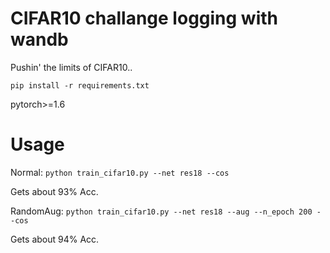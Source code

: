 # CIFAR10 challange logging with wandb
Pushin' the limits of CIFAR10..

`pip install -r requirements.txt`

pytorch>=1.6

# Usage
Normal: 
`python train_cifar10.py --net res18 --cos`

Gets about 93% Acc.

RandomAug: `python train_cifar10.py --net res18 --aug --n_epoch 200 --cos`

Gets about 94% Acc.
